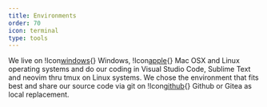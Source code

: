 ```yaml
---
title: Environments
order: 70
icon: terminal
type: tools
---
```


We live on !Icon[windows](){} Windows, !Icon[apple](){} Mac OSX and Linux operating systems and do our coding in Visual Studio Code, Sublime Text and neovim thru tmux on Linux systems. We chose the environment that fits best and share our source code via git on !Icon[github](){} Github or Gitea as local replacement.

